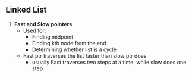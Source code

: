## Linked List
1) **Fast and Slow pointers**
    - Used for:
      - Finding midpoint
      - Finding kth node from the end
      - Determining whether list is a cycle
   - Fast ptr traverses the list faster than slow ptr does
     - usually Fast traverses two steps at a time, while slow does one step 
